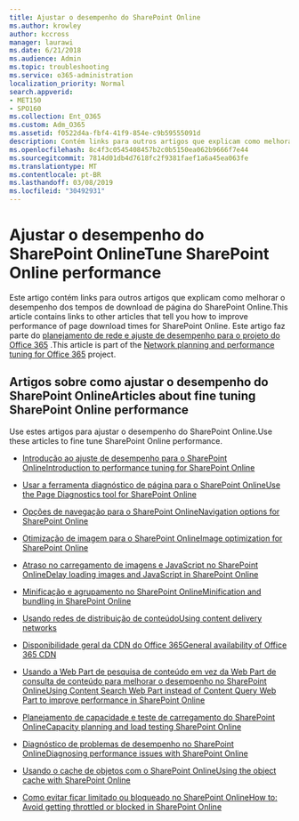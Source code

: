 ```yaml
---
title: Ajustar o desempenho do SharePoint Online
ms.author: krowley
author: kccross
manager: laurawi
ms.date: 6/21/2018
ms.audience: Admin
ms.topic: troubleshooting
ms.service: o365-administration
localization_priority: Normal
search.appverid:
- MET150
- SPO160
ms.collection: Ent_O365
ms.custom: Adm_O365
ms.assetid: f0522d4a-fbf4-41f9-854e-c9b59555091d
description: Contém links para outros artigos que explicam como melhorar o desempenho de tempos de download de página do SharePoint Online.
ms.openlocfilehash: 8c4f3c0545408457b2c0b5150ea062b9666f7e44
ms.sourcegitcommit: 7814d01db4d7618fc2f9381faef1a6a45ea063fe
ms.translationtype: MT
ms.contentlocale: pt-BR
ms.lasthandoff: 03/08/2019
ms.locfileid: "30492931"
---
```

# <a name="tune-sharepoint-online-performance"></a><span data-ttu-id="e4498-103">Ajustar o desempenho do SharePoint Online</span><span class="sxs-lookup"><span data-stu-id="e4498-103">Tune SharePoint Online performance</span></span>

<span data-ttu-id="e4498-104">Este artigo contém links para outros artigos que explicam como melhorar o desempenho dos tempos de download de página do SharePoint Online.</span><span class="sxs-lookup"><span data-stu-id="e4498-104">This article contains links to other articles that tell you how to improve performance of page download times for SharePoint Online.</span></span> <span data-ttu-id="e4498-105">Este artigo faz parte do [planejamento de rede e ajuste de desempenho para o projeto do Office 365](https://aka.ms/tune) .</span><span class="sxs-lookup"><span data-stu-id="e4498-105">This article is part of the [Network planning and performance tuning for Office 365](https://aka.ms/tune) project.</span></span>
   
## <a name="articles-about-fine-tuning-sharepoint-online-performance"></a><span data-ttu-id="e4498-106">Artigos sobre como ajustar o desempenho do SharePoint Online</span><span class="sxs-lookup"><span data-stu-id="e4498-106">Articles about fine tuning SharePoint Online performance</span></span>

<span data-ttu-id="e4498-107">Use estes artigos para ajustar o desempenho do SharePoint Online.</span><span class="sxs-lookup"><span data-stu-id="e4498-107">Use these articles to fine tune SharePoint Online performance.</span></span>
  
- [<span data-ttu-id="e4498-108">Introdução ao ajuste de desempenho para o SharePoint Online</span><span class="sxs-lookup"><span data-stu-id="e4498-108">Introduction to performance tuning for SharePoint Online</span></span>](introduction-to-performance-tuning-for-sharepoint-online.md)
    
- [<span data-ttu-id="e4498-109">Usar a ferramenta diagnóstico de página para o SharePoint Online</span><span class="sxs-lookup"><span data-stu-id="e4498-109">Use the Page Diagnostics tool for SharePoint Online</span></span>](page-diagnostics-for-spo.md)
    
- [<span data-ttu-id="e4498-110">Opções de navegação para o SharePoint Online</span><span class="sxs-lookup"><span data-stu-id="e4498-110">Navigation options for SharePoint Online</span></span>](navigation-options-for-sharepoint-online.md)
    
- [<span data-ttu-id="e4498-111">Otimização de imagem para o SharePoint Online</span><span class="sxs-lookup"><span data-stu-id="e4498-111">Image optimization for SharePoint Online</span></span>](image-optimization-for-sharepoint-online.md)
    
- [<span data-ttu-id="e4498-112">Atraso no carregamento de imagens e JavaScript no SharePoint Online</span><span class="sxs-lookup"><span data-stu-id="e4498-112">Delay loading images and JavaScript in SharePoint Online</span></span>](delay-loading-images-and-javascript-in-sharepoint-online.md)
    
- [<span data-ttu-id="e4498-113">Minificação e agrupamento no SharePoint Online</span><span class="sxs-lookup"><span data-stu-id="e4498-113">Minification and bundling in SharePoint Online</span></span>](minification-and-bundling-in-sharepoint-online.md)
    
- [<span data-ttu-id="e4498-114">Usando redes de distribuição de conteúdo</span><span class="sxs-lookup"><span data-stu-id="e4498-114">Using content delivery networks</span></span>](using-content-delivery-networks-with-sharepoint-online.md)
    
 - [<span data-ttu-id="e4498-115">Disponibilidade geral da CDN do Office 365</span><span class="sxs-lookup"><span data-stu-id="e4498-115">General availability of Office 365 CDN</span></span>](https://dev.office.com/blogs/general-availability-of-office-365-cdn)
    
- [<span data-ttu-id="e4498-116">Usando a Web Part de pesquisa de conteúdo em vez da Web Part de consulta de conteúdo para melhorar o desempenho no SharePoint Online</span><span class="sxs-lookup"><span data-stu-id="e4498-116">Using Content Search Web Part instead of Content Query Web Part to improve performance in SharePoint Online</span></span>](using-content-search-web-part-instead-of-content-query-web-part-to-improve-perfo.md)
    
- [<span data-ttu-id="e4498-117">Planejamento de capacidade e teste de carregamento do SharePoint Online</span><span class="sxs-lookup"><span data-stu-id="e4498-117">Capacity planning and load testing SharePoint Online</span></span>](capacity-planning-and-load-testing-sharepoint-online.md)
    
- [<span data-ttu-id="e4498-118">Diagnóstico de problemas de desempenho no SharePoint Online</span><span class="sxs-lookup"><span data-stu-id="e4498-118">Diagnosing performance issues with SharePoint Online</span></span>](diagnosing-performance-issues-with-sharepoint-online.md)
    
- [<span data-ttu-id="e4498-119">Usando o cache de objetos com o SharePoint Online</span><span class="sxs-lookup"><span data-stu-id="e4498-119">Using the object cache with SharePoint Online</span></span>](using-the-object-cache-with-sharepoint-online.md)
    
- [<span data-ttu-id="e4498-120">Como evitar ficar limitado ou bloqueado no SharePoint Online</span><span class="sxs-lookup"><span data-stu-id="e4498-120">How to: Avoid getting throttled or blocked in SharePoint Online</span></span>](https://msdn.microsoft.com/en-us/library/office/dn889829.aspx)
    

